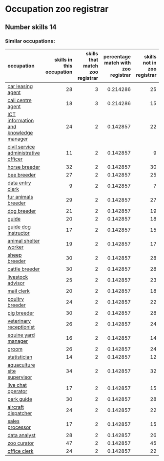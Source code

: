 # Occupation zoo registrar
## Number skills 14
### Similar occupations:
| occupation                                                                        |   skills in this occupation |   skills that match zoo registrar |   percentage match with zoo registrar |   skills not in zoo registrar |
|:----------------------------------------------------------------------------------|----------------------------:|----------------------------------:|--------------------------------------:|------------------------------:|
| [car leasing agent](car_leasing_agent.md)                                         |                          28 |                                 3 |                              0.214286 |                            25 |
| [call centre agent](call_centre_agent.md)                                         |                          18 |                                 3 |                              0.214286 |                            15 |
| [ICT information and knowledge manager](ICT_information_and_knowledge_manager.md) |                          24 |                                 2 |                              0.142857 |                            22 |
| [civil service administrative officer](civil_service_administrative_officer.md)   |                          11 |                                 2 |                              0.142857 |                             9 |
| [horse breeder](horse_breeder.md)                                                 |                          32 |                                 2 |                              0.142857 |                            30 |
| [bee breeder](bee_breeder.md)                                                     |                          27 |                                 2 |                              0.142857 |                            25 |
| [data entry clerk](data_entry_clerk.md)                                           |                           9 |                                 2 |                              0.142857 |                             7 |
| [fur animals breeder](fur_animals_breeder.md)                                     |                          29 |                                 2 |                              0.142857 |                            27 |
| [dog breeder](dog_breeder.md)                                                     |                          21 |                                 2 |                              0.142857 |                            19 |
| [guide](guide.md)                                                                 |                          20 |                                 2 |                              0.142857 |                            18 |
| [guide dog instructor](guide_dog_instructor.md)                                   |                          17 |                                 2 |                              0.142857 |                            15 |
| [animal shelter worker](animal_shelter_worker.md)                                 |                          19 |                                 2 |                              0.142857 |                            17 |
| [sheep breeder](sheep_breeder.md)                                                 |                          30 |                                 2 |                              0.142857 |                            28 |
| [cattle breeder](cattle_breeder.md)                                               |                          30 |                                 2 |                              0.142857 |                            28 |
| [livestock advisor](livestock_advisor.md)                                         |                          25 |                                 2 |                              0.142857 |                            23 |
| [mail clerk](mail_clerk.md)                                                       |                          20 |                                 2 |                              0.142857 |                            18 |
| [poultry breeder](poultry_breeder.md)                                             |                          24 |                                 2 |                              0.142857 |                            22 |
| [pig breeder](pig_breeder.md)                                                     |                          30 |                                 2 |                              0.142857 |                            28 |
| [veterinary receptionist](veterinary_receptionist.md)                             |                          26 |                                 2 |                              0.142857 |                            24 |
| [equine yard manager](equine_yard_manager.md)                                     |                          16 |                                 2 |                              0.142857 |                            14 |
| [groom](groom.md)                                                                 |                          26 |                                 2 |                              0.142857 |                            24 |
| [statistician](statistician.md)                                                   |                          14 |                                 2 |                              0.142857 |                            12 |
| [aquaculture site supervisor](aquaculture_site_supervisor.md)                     |                          34 |                                 2 |                              0.142857 |                            32 |
| [live chat operator](live_chat_operator.md)                                       |                          17 |                                 2 |                              0.142857 |                            15 |
| [park guide](park_guide.md)                                                       |                          30 |                                 2 |                              0.142857 |                            28 |
| [aircraft dispatcher](aircraft_dispatcher.md)                                     |                          24 |                                 2 |                              0.142857 |                            22 |
| [sales processor](sales_processor.md)                                             |                          17 |                                 2 |                              0.142857 |                            15 |
| [data analyst](data_analyst.md)                                                   |                          28 |                                 2 |                              0.142857 |                            26 |
| [zoo curator](zoo_curator.md)                                                     |                          47 |                                 2 |                              0.142857 |                            45 |
| [office clerk](office_clerk.md)                                                   |                          24 |                                 2 |                              0.142857 |                            22 |
